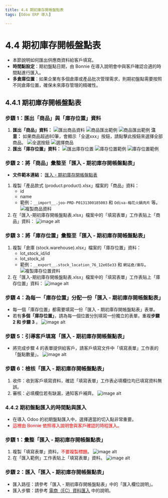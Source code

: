 ```yaml
---
title: 4.4 期初庫存開帳盤點表
tags: [Odoo ERP 導入]

---
```


# 4.4 期初庫存開帳盤點表
* 本節說明如何匯出供應商資料給客戶填寫。
* **時間點設定**：期初盤點日期，由 Bonnie 在導入說明會中與客戶確認合適的時間點進行匯入。
* **多倉庫位置**：如果企業有多個倉庫或產品批次管理需求，則期初盤點需要按照不同倉庫位置，確保未來庫存管理的精確性。


## 4.4.1 期初庫存開帳盤點表
### 步驟 1：匯出「商品」與「庫存位置」資料
1. **匯出「商品」資料：**
![匯出商品資料](https://i.imgur.com/vJCZ47Q.png)
![商品匯出範例](https://i.imgur.com/LPGBTrU.png)
![商品匯出範例](https://i.imgur.com/LaxcfVs.png)
**注意：** 如果商品超過80筆，會顯示「全選xxx」按鈕，請點擊此按鈕來選擇全部商品。
![全選按鈕](https://i.imgur.com/4TJB78H.png)
![選擇商品](https://i.imgur.com/UEqHC8h.png)
2. **匯出「庫存位置」資料：**
![匯出庫存位置](https://i.imgur.com/zW6KRi1.png)
![庫存位置範例](https://i.imgur.com/KgjzSlD.png)
![庫存位置範例](https://i.imgur.com/tAZTzJl.png)

### 步驟 2：將「商品」彙整至「匯入 - 期初庫存開帳盤點表」
* **文件範本連結：**  [匯入 - 期初庫存開帳盤點表](https://docs.google.com/spreadsheets/d/1dyyxhzWxAkEN6QUwS_ct0WXYgQGome1qdG-aQPaaHCA/edit?usp=drive_link)
1. 複製「產品款式 (product.product).xlsx」檔案的「商品」資料：
    * id
    * name
    * 範例：`__import__.joo-PRD-P0131300185003` 和 `Odiva-梅花火鍋肉片` 等。
![複製商品資料](https://i.imgur.com/Rbx9ph2.png)
2. 在「匯入-期初庫存開帳盤點表.xlsx」檔案中的「填寫表單」工作表貼上「商品」資料：
![image alt](https://i.imgur.com/fRkBjFL.png)
### 步驟 3：將「庫存位置」彙整至「匯入 - 期初庫存開帳盤點表」
1. 複製「倉庫 (stock.warehouse).xlsx」檔案的「庫存位置」資料：
    * lot_stock_id/id
    * lot_stock_id
    * 範例：`__export__.stock_location_76_12e65e33` 和 `網站倉/庫存`。
![複製庫存位置資料](https://i.imgur.com/kEntVAF.png)
2. 在「匯入-期初庫存開帳盤點表.xlsx」檔案中的「填寫表單」工作表貼上「庫存位置」資料：
![image alt](https://i.imgur.com/sMbIqmw.png)
### 步驟 4：為每一「庫存位置」分配一份「匯入 - 期初庫存開帳盤點表」
* 每一個「庫存位置」都需要填寫一份「匯入 - 期初庫存開帳盤點表」表單。
* 若有**多個「庫存位置」**，請為每一個位置分別填寫一份獨立的表單，重複**步驟 2 和 步驟 3** 。
![image alt](https://i.imgur.com/DqoRqIh.png)

### 步驟 5：引導客戶填寫「匯入 - 期初庫存開帳盤點表」
* 將完成步驟 4 的表單提供給客戶，請客戶填寫文件中「填寫表單」工作表的「盤點數量」。
![image alt](https://i.imgur.com/6MApLzk.png)

### 步驟 6：檢核「匯入 - 期初庫存開帳盤點表」
1. 收件：收到客戶填寫資料，確認「填寫表單」工作表必填欄位均已填寫資料無誤。
2. 審核：必填欄位若有缺漏，通知客戶補齊。
![image alt](https://i.imgur.com/BVjtPrI.png)


### 4.4.2 期初盤點匯入的時間點與匯入
* 在導入 Odoo 的初期盤點匯入中，選擇適當的切入點非常重要。
* <span style="color:red;">這裡由 Bonnie 依照導入說明會與客戶確認的時程匯入。</span>

### 步驟 1：彙整「匯入 - 期初庫存開帳盤點表」
1. 複製「填寫表單」資料，<span style="color:red;">不要複製標題</span>。
![image alt](https://i.imgur.com/WSbX05Q.png)
2. 在「匯入範例」工作表貼上「填寫表單」資料。
![image alt](https://i.imgur.com/oksB1nZ.png)

### 步驟 2：匯入「匯入 - 期初庫存開帳盤點表」
* 匯入路徑：請參考「匯入 - 期初庫存開帳盤點表」中的「匯入欄位說明」。
* 匯入步驟：請參考 [電商（EC）資料匯入](https://hackmd.io/@BonnieNote/rJWUucu-kx) 中的說明。